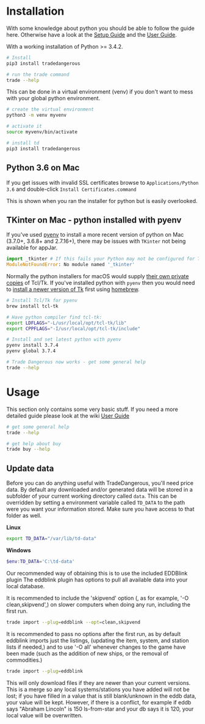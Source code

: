 Installation
============

With some knowledge about python you should be able to follow the guide here.
Otherwise have a look at the
[Setup Guide](https://github.com/eyeonus/Trade-Dangerous/wiki/Setup-Guide "Setup Guide") 
and the [User Guide](https://github.com/eyeonus/Trade-Dangerous/wiki/User-Guide "User Guide").

With a working installation of Python >= 3.4.2. 
```bash
# Install
pip3 install tradedangerous

# run the trade command
trade --help
```

This can be done in a virtual environment (venv) if you don't want to mess
with your global python environment.

```bash
# create the virtual environment
python3 -m venv myvenv

# activate it
source myvenv/bin/activate

# install td
pip3 install tradedangerous
```

## Python 3.6 on Mac
If you get issues with invalid SSL certificates browse
to `Applications/Python 3.6` and double-click `Install Certificates.command`

This is shown when you ran the installer for python but is easily overlooked.

## TKinter on Mac - python installed with pyenv
If you've used [pyenv](https://github.com/pyenv/pyenv) to install a more recent version of python on Mac (3.7.0+, 3.6.8+ and 2.7.16+), there may be
issues with `TKinter` not being available for appJar.

```python
import _tkinter # If this fails your Python may not be configured for Tk
ModuleNotFoundError: No module named '_tkinter'
```

Normally the python installers for macOS would supply
[their own private copies](https://www.python.org/download/mac/tcltk/#built-in-8-6-8) of Tcl/Tk. If you've installed
python with `pyenv` then you would need to [install a newer version of Tk](https://github.com/pyenv/pyenv/issues/94#issuecomment-437180736) first using [homebrew](https://brew.sh).

```bash
# Install Tcl/Tk for pyenv
brew install tcl-tk

# Have python compiler find tcl-tk:
export LDFLAGS="-L/usr/local/opt/tcl-tk/lib"
export CPPFLAGS="-I/usr/local/opt/tcl-tk/include"

# Install and set latest python with pyenv
pyenv install 3.7.4
pyenv global 3.7.4

# Trade Dangerous now works - get some general help
trade --help
```

# Usage
This section only contains some very basic stuff.
If you need a more detailed guide please look at 
the wiki [User Guide](https://github.com/eyeonus/Trade-Dangerous/wiki/User-Guide "User Guide")

```bash
# get some general help
trade --help

# get help about buy
trade buy --help
```

## Update data
Before you can do anything useful with TradeDangerous, you'll need price data. 
By default any downloaded and/or generated data will be stored in a subfolder
of your current working directory called `data`. 
This can be overridden by setting a environment variable called `TD_DATA` to
the path were you want your information stored.
Make sure you have access to that folder as well.

__Linux__
```bash
export TD_DATA="/var/lib/td-data"
```

__Windows__
```powershell
$env:TD_DATA='C:\td-data'
```

Our recommended way of obtaining this is to use the included EDDBlink plugin
The eddblink plugin has options to pull all available data into your local database.

It is recommended to include the 'skipvend' option (, as for example, '-O clean,skipvend',) on slower computers when doing any run, including the first run.

```bash
trade import --plug=eddblink --opt=clean,skipvend
```

It is recommended to pass no options after the first run, as by default eddblink imports just the listings, (updating the item, system, and station lists if needed,) and to use '-O all' whenever changes to the game have been made (such as the addition of new ships, or the removal of commodities.)

```bash
trade import --plug=eddblink 
```
This will only download files if they are newer than your current versions. This is a merge so any local systems/stations you have added will not be lost; if you have filled in a value that is still blank/unknown in the eddb data, your value will be kept. However, if there is a conflict, for example if eddb says "Abraham Lincoln" is 150 ls-from-star and your db says it is 120, your local value will be overwritten.
